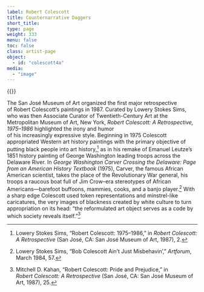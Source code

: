```yaml
---
label: Robert Colescott
title: Counternarrative Daggers
short_title:
type: page
weight: 333
menu: false
toc: false
class: artist-page
object:
  - id: "colescott4a"
media:
  - "image"
---
```

{{<q-figure id="colescott4a">}}

The San José Museum of Art organized the first major retrospective of Robert Colescott’s paintings in 1987. Curated by Lowery Stokes Sims, who was then Associate Curator of Twentieth-Century Art at the Metropolitan Museum of Art, New York, *Robert Colescott: A Retrospective, 1975–1986* highlighted the irony and humor of his increasingly expressive style. Beginning in 1975 Colescott appropriated Western art history paintings with the primary objective of putting black people into art history,[^1] as in his remake of Emanuel Leutze’s 1851 history painting of George Washington leading troops across the Delaware River. In *George Washington Carver Crossing the Delaware: Page from an American History Textbook* (1975), Carver, the famous African American scientist, takes the place of the Revolutionary War general, his troops a raucous boat full of Jim Crow–era stereotypes of African Americans—barefoot buffoons, mammies, cooks, and a banjo player.[^2] With a sharp edge Colescott used token representations and minstrel-like caricatures, the very images of blackness created by white culture to turn appropriation on its head: “the reformulated art object serves as a code by which society reveals itself.”[^3]

[^1]: Lowery Stokes Sims, “Robert Colescott: 1975–1986,” in *Robert Colescott: A Retrospective* (San José, CA: San José Museum of Art, 1987), 2.

[^2]: Lowery Stokes Sims, “Bob Colescott Ain’t Just Misbehavin’,” *Artforum*, March 1984, 57.

[^3]: Mitchell D. Kahan, “Robert Colescott: Pride and Prejudice,” in *Robert Colescott: A Retrospective* (San José, CA: San José Museum of Art, 1987), 25.

